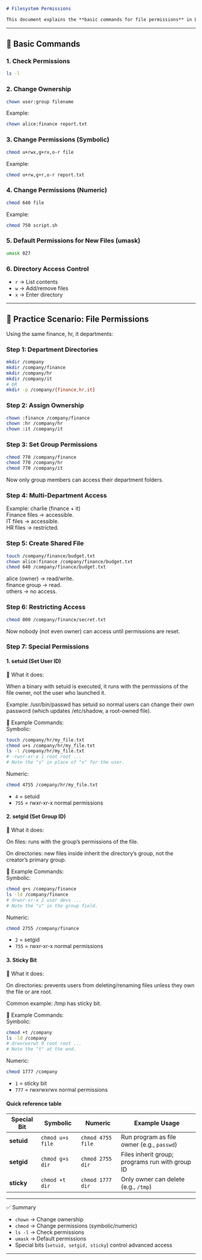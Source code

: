 ```markdown
# Filesystem Permissions

This document explains the **basic commands for file permissions** in Linux, with a practice scenario based on the company’s user/group setup.
```
---   

## 🔑 Basic Commands

### 1. Check Permissions
```bash
ls -l
```

### 2. Change Ownership
```bash
chown user:group filename
```

Example:
```bash
chown alice:finance report.txt
```

### 3. Change Permissions (Symbolic)
```bash
chmod u+rwx,g+rx,o-r file
```

Example:
```bash
chmod u+rw,g+r,o-r report.txt
```

### 4. Change Permissions (Numeric)
```bash
chmod 640 file
```
Example:

```bash
chmod 750 script.sh
```

### 5. Default Permissions for New Files (umask)
```bash
umask 027
```

### 6. Directory Access Control
* `r` → List contents
* `w` → Add/remove files
* `x` → Enter directory

---

## 🏢 Practice Scenario: File Permissions
Using the same finance, hr, it departments:


### Step 1: Department Directories
```bash
mkdir /company
mkdir /company/finance
mkdir /company/hr
mkdir /company/it
# OR
mkdir -p /company/{finance,hr,it}
```


### Step 2: Assign Ownership
```bash
chown :finance /company/finance
chown :hr /company/hr
chown :it /company/it
```


### Step 3: Set Group Permissions
```bash
chmod 770 /company/finance
chmod 770 /company/hr
chmod 770 /company/it
```
Now only group members can access their department folders.


### Step 4: Multi-Department Access
Example: charlie (finance + it)  
Finance files → accessible.  
IT files → accessible.  
HR files → restricted.  


### Step 5: Create Shared File
```bash
touch /company/finance/budget.txt
chown alice:finance /company/finance/budget.txt
chmod 640 /company/finance/budget.txt
```
alice (owner) → read/write.  
finance group → read.  
others → no access.  


### Step 6: Restricting Access
```bash
chmod 000 /company/finance/secret.txt
```
Now nobody (not even owner) can access until permissions are reset.


### Step 7: Special Permissions
#### 1. setuid (Set User ID)
🔹 What it does:

When a binary with setuid is executed, it runs with the permissions of the file owner, not the user who launched it.

Example: /usr/bin/passwd has setuid so normal users can change their own password (which updates /etc/shadow, a root-owned file).

🔹 Example Commands:   
Symbolic:
```bash
touch /company/hr/my_file.txt
chmod u+s /company/hr/my_file.txt
ls -l /company/hr/my_file.txt
# -rwsr-xr-x 1 root root ...
# Note the "s" in place of "x" for the user.
```
Numeric:
```bash
chmod 4755 /company/hr/my_file.txt
```
* `4` = setuid
* `755` = rwxr-xr-x normal permissions

#### 2. setgid (Set Group ID)
🔹 What it does:

On files: runs with the group’s permissions of the file.

On directories: new files inside inherit the directory’s group, not the creator’s primary group.

🔹 Example Commands:   
Symbolic:
```bash
chmod g+s /company/finance
ls -ld /company/finance
# drwxr-sr-x 2 user devs ...
# Note the "s" in the group field.
```

Numeric:
```bash
chmod 2755 /company/finance
```
* `2` = setgid
* `755` = rwxr-xr-x normal permissions

#### 3. Sticky Bit
🔹 What it does:

On directories: prevents users from deleting/renaming files unless they own the file or are root.

Common example: /tmp has sticky bit.

🔹 Example Commands:   
Symbolic:
```bash
chmod +t /company
ls -ld /company
# drwxrwxrwt 9 root root ...
# Note the "t" at the end.
```

Numeric:
```bash
chmod 1777 /company
```
* `1` = sticky bit
* `777` = rwxrwxrwx normal permissions


#### Quick reference table
| Special Bit | Symbolic         | Numeric           | Example Usage                                   |
| ----------- | ---------------- | ----------------- | ----------------------------------------------- |
| **setuid**  | `chmod u+s file` | `chmod 4755 file` | Run program as file owner (e.g., `passwd`)      |
| **setgid**  | `chmod g+s dir`  | `chmod 2755 dir`  | Files inherit group; programs run with group ID |
| **sticky**  | `chmod +t dir`   | `chmod 1777 dir`  | Only owner can delete (e.g., `/tmp`)            |


---   


✅ Summary
* `chown` → Change ownership
* `chmod` → Change permissions (symbolic/numeric)
* `ls -l` → Check permissions
* `umask` → Default permissions
* Special bits (`setuid, setgid, sticky`) control advanced access
   
   
---
